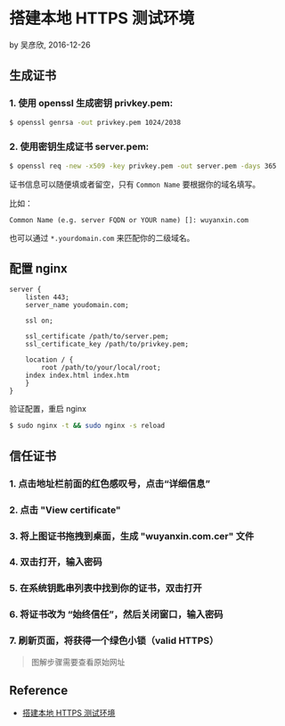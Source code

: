 # 搭建本地 HTTPS 测试环境

by 吴彦欣, 2016-12-26

## 生成证书

### 1. 使用 openssl 生成密钥 privkey.pem:

```sh
$ openssl genrsa -out privkey.pem 1024/2038
```

### 2. 使用密钥生成证书 server.pem:

```sh
$ openssl req -new -x509 -key privkey.pem -out server.pem -days 365
```

证书信息可以随便填或者留空，只有 `Common Name` 要根据你的域名填写。

比如：

```
Common Name (e.g. server FQDN or YOUR name) []: wuyanxin.com
```

也可以通过 `*.yourdomain.com` 来匹配你的二级域名。

## 配置 nginx

```
server {
    listen 443;
    server_name youdomain.com;

    ssl on;

    ssl_certificate /path/to/server.pem;
    ssl_certificate_key /path/to/privkey.pem;

    location / {
        root /path/to/your/local/root;
	index index.html index.htm
    }
}
```

验证配置，重启 nginx

```sh
$ sudo nginx -t && sudo nginx -s reload
```

## 信任证书

### 1. 点击地址栏前面的红色感叹号，点击“详细信息”

### 2. 点击 "View certificate"

### 3. 将上图证书拖拽到桌面，生成 "wuyanxin.com.cer" 文件

### 4. 双击打开，输入密码

### 5. 在系统钥匙串列表中找到你的证书，双击打开

### 6. 将证书改为 “始终信任”，然后关闭窗口，输入密码

### 7. 刷新页面，将获得一个绿色小锁（valid HTTPS）

> 图解步骤需要查看原始网址

## Reference
- [搭建本地 HTTPS 测试环境](http://www.jianshu.com/p/d047872b40b8)
